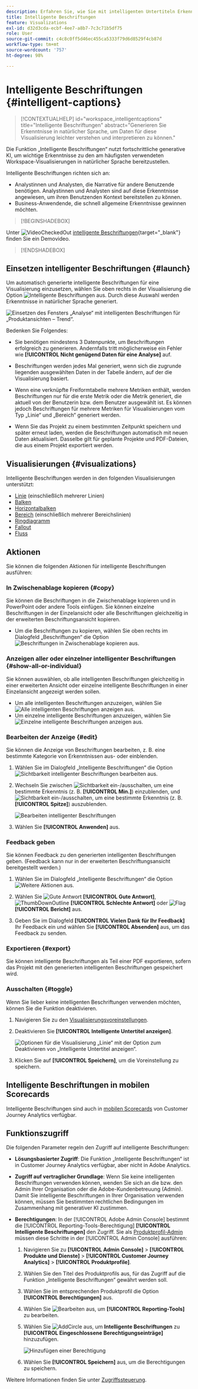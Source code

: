 ```yaml
---
description: Erfahren Sie, wie Sie mit intelligenten Untertiteln Erkenntnisse in natürlicher Sprache generieren können, um Trends in Visualisierungen aufzudecken.
title: Intelligente Beschriftungen
feature: Visualizations
exl-id: d32d3cda-ecbf-4ee7-a8b7-7c3c71b5df75
role: User
source-git-commit: c4c8c0ff5d46ec455ca5333f79d6d8529f4cb87d
workflow-type: tm+mt
source-wordcount: '757'
ht-degree: 98%

---
```


# Intelligente Beschriftungen {#intelligent-captions}

>[!CONTEXTUALHELP]
>id="workspace_intelligentcaptions"
>title="Intelligente Beschriftungen"
>abstract="Generieren Sie Erkenntnisse in natürlicher Sprache, um Daten für diese Visualisierung leichter verstehen und interpretieren zu können."


Die Funktion „Intelligente Beschriftungen“ nutzt fortschrittliche generative KI, um wichtige Erkenntnisse zu den am häufigsten verwendeten Workspace-Visualisierungen in natürlicher Sprache bereitzustellen.

Intelligente Beschriftungen richten sich an:

* Analystinnen und Analysten, die Narrative für andere Benutzende benötigen. Analystinnen und Analysten sind auf diese Erkenntnisse angewiesen, um ihren Benutzenden Kontext bereitstellen zu können.
* Business-Anwendende, die schnell allgemeine Erkenntnisse gewinnen möchten.

>[!BEGINSHADEBOX]

Unter ![VideoCheckedOut](/help/assets/icons/VideoCheckedOut.svg) [intelligente Beschriftungen](https://video.tv.adobe.com/v/3420131/?quality=12&learn=on){target="_blank"} finden Sie ein Demovideo.

>[!ENDSHADEBOX]


## Einsetzen intelligenter Beschriftungen {#launch}

Um automatisch generierte intelligente Beschriftungen für eine Visualisierung einzusetzen, wählen Sie oben rechts in der Visualisierung die Option ![Intelligente Beschriftungen](/help/assets/icons/AI.svg) aus. Durch diese Auswahl werden Erkenntnisse in natürlicher Sprache generiert.

![Einsetzen des Fensters „Analyse“ mit intelligenten Beschriftungen für „Produktansichten – Trend“. ](assets/intelligent-captions.gif)


Bedenken Sie Folgendes:

* Sie benötigen mindestens 3 Datenpunkte, um Beschriftungen erfolgreich zu generieren. Andernfalls tritt möglicherweise ein Fehler wie **[!UICONTROL Nicht genügend Daten für eine Analyse]** auf.

* Beschriftungen werden jedes Mal generiert, wenn sich die zugrunde liegenden ausgewählten Daten in der Tabelle ändern, auf der die Visualisierung basiert.

* Wenn eine verknüpfte Freiformtabelle mehrere Metriken enthält, werden Beschriftungen nur für die erste Metrik oder die Metrik generiert, die aktuell von der Benutzerin bzw. dem Benutzer ausgewählt ist. Es können jedoch Beschriftungen für mehrere Metriken für Visualisierungen vom Typ „Linie“ und „Bereich“ generiert werden.

* Wenn Sie das Projekt zu einem bestimmten Zeitpunkt speichern und später erneut laden, werden die Beschriftungen automatisch mit neuen Daten aktualisiert. Dasselbe gilt für geplante Projekte und PDF-Dateien, die aus einem Projekt exportiert werden.


## Visualisierungen {#visualizations}

Intelligente Beschriftungen werden in den folgenden Visualisierungen unterstützt:

* [Linie](line.md) (einschließlich mehrerer Linien)
* [Balken](bar.md)
* [Horizontalbalken](horizontal-bar.md)
* [Bereich](area.md) (einschließlich mehrerer Bereichslinien)
* [Ringdiagramm](donut.md)
* [Fallout](fallout/fallout-flow.md)
* [Fluss](c-flow/flow.md)

<!--
Here is an example of what intelligent captions could look like:

![Intelligent captions for Line visualization including Seasonality, Min, Max, Spike, and Decline.](assets/captions.png)
-->

## Aktionen

Sie können die folgenden Aktionen für intelligente Beschriftungen ausführen:

### In Zwischenablage kopieren {#copy}

Sie können die Beschriftungen in die Zwischenablage kopieren und in PowerPoint oder andere Tools einfügen. Sie können einzelne Beschriftungen in der Einzelansicht oder alle Beschriftungen gleichzeitig in der erweiterten Beschriftungsansicht kopieren.

* Um die Beschriftungen zu kopieren, wählen Sie oben rechts im Dialogfeld „Beschriftungen“ die Option ![Beschriftungen in Zwischenablage kopieren](/help/assets/icons/Copy.svg) aus.

### Anzeigen aller oder einzelner intelligenter Beschriftungen  {#show-all-or-individual}

Sie können auswählen, ob alle intelligenten Beschriftungen gleichzeitig in einer erweiterten Ansicht oder einzelne intelligente Beschriftungen in einer Einzelansicht angezeigt werden sollen.

* Um alle intelligenten Beschriftungen anzuzeigen, wählen Sie ![Alle intelligenten Beschriftungen anzeigen](/help/assets/icons/Maximize.svg) aus.
* Um einzelne intelligente Beschriftungen anzuzeigen, wählen Sie ![Einzelne intelligente Beschriftungen anzeigen](/help/assets/icons/Minimize.svg) aus.

### Bearbeiten der Anzeige {#edit}

Sie können die Anzeige von Beschriftungen bearbeiten, z. B. eine bestimmte Kategorie von Erkenntnissen aus- oder einblenden.

1. Wählen Sie im Dialogfeld „Intelligente Beschriftungen“ die Option ![Sichtbarkeit intelligenter Beschriftungen bearbeiten](/help/assets/icons/EditInLight.svg) aus.

1. Wechseln Sie zwischen ![Sichtbarkeit ein-/ausschalten](/help/assets/icons/Visibility.svg), um eine bestimmte Erkenntnis (z. B. **[!UICONTROL Min.]**) einzublenden, und ![Sichtbarkeit ein-/ausschalten](/help/assets/icons/VisibilityOff.svg), um eine bestimmte Erkenntnis (z. B. **[!UICONTROL Spitze]**) auszublenden.

   ![Bearbeiten intelligenter Beschriftungen](assets/edit-intelligent-captions.png)

1. Wählen Sie **[!UICONTROL Anwenden]** aus.


### Feedback geben

Sie können Feedback zu den generierten intelligenten Beschriftungen geben. (Feedback kann nur in der erweiterten Beschriftungsansicht bereitgestellt werden.)

1. Wählen Sie im Dialogfeld „Intelligente Beschriftungen“ die Option ![Weitere Aktionen](/help/assets/icons/More.svg) aus.

1. Wählen Sie ![Gute Antwort](/help/assets/icons/ThumbUpOutline.svg) **[!UICONTROL Gute Antwort]**, ![ThumbDownOutline](/help/assets/icons/ThumbDownOutline.svg) **[!UICONTROL Schlechte Antwort]** oder ![Flag](/help/assets/icons/Flag.svg) **[!UICONTROL Bericht]** aus.

1. Geben Sie im Dialogfeld **[!UICONTROL Vielen Dank für Ihr Feedback]** Ihr Feedback ein und wählen Sie **[!UICONTROL Absenden]** aus, um das Feedback zu senden.

### Exportieren {#export}

Sie können intelligente Beschriftungen als Teil einer PDF exportieren, sofern das Projekt mit den generierten intelligenten Beschriftungen gespeichert wird.

### Ausschalten {#toggle}

Wenn Sie lieber keine intelligenten Beschriftungen verwenden möchten, können Sie die Funktion deaktivieren.

1. Navigieren Sie zu den [Visualisierungsvoreinstellungen](/help/analysis-workspace/user-preferences.md#visualizations-preferences).
1. Deaktivieren Sie **[!UICONTROL Intelligente Untertitel anzeigen]**.

   ![Optionen für die Visualisierung „Linie“ mit der Option zum Deaktivieren von „Intelligente Untertitel anzeigen“.](assets/toggle-captions.png)

1. Klicken Sie auf **[!UICONTROL Speichern]**, um die Voreinstellung zu speichern.


## Intelligente Beschriftungen in mobilen Scorecards

Intelligente Beschriftungen sind auch in [mobilen Scorecards](https://experienceleague.adobe.com/de/docs/analytics-platform/using/cja-dashboards/manage-scorecard#captions) von Customer Journey Analytics verfügbar.

## Funktionszugriff

Die folgenden Parameter regeln den Zugriff auf intelligente Beschriftungen:

* **Lösungsbasierter Zugriff**: Die Funktion „Intelligente Beschriftungen“ ist in Customer Journey Analytics verfügbar, aber nicht in Adobe Analytics.

* **Zugriff auf vertraglicher Grundlage**: Wenn Sie keine intelligenten Beschriftungen verwenden können, wenden Sie sich an die bzw. den Admin Ihrer Organisation oder die Adobe-Kundenbetreuung (Admin). Damit Sie intelligente Beschriftungen in Ihrer Organisation verwenden können, müssen Sie bestimmten rechtlichen Bedingungen im Zusammenhang mit generativer KI zustimmen.

* **Berechtigungen**: In der [!UICONTROL Adobe Admin Console] bestimmt die [!UICONTROL Reporting-Tools-Berechtigung] **[!UICONTROL Intelligente Beschriftungen]** den Zugriff. Sie als [Produktprofil-Admin](https://helpx.adobe.com/de/enterprise/using/manage-product-profiles.html) müssen diese Schritte in der [!UICONTROL Admin Console] ausführen:
   1. Navigieren Sie zu **[!UICONTROL Admin Console]** > **[!UICONTROL Produkte und Dienste]** > **[!UICONTROL Customer Journey Analytics]** > **[!UICONTROL Produktprofile]**.
   1. Wählen Sie den Titel des Produktprofils aus, für das Zugriff auf die Funktion „Intelligente Beschriftungen“ gewährt werden soll.
   1. Wählen Sie im entsprechenden Produktprofil die Option **[!UICONTROL Berechtigungen]** aus.
   1. Wählen Sie ![Bearbeiten](/help/assets/icons/Edit.svg) aus, um **[!UICONTROL Reporting-Tools]** zu bearbeiten.
   1. Wählen Sie ![AddCircle](/help/assets/icons/AddCircle.svg) aus, um **Intelligente Beschriftungen** zu **[!UICONTROL Eingeschlossene Berechtigungseinträge]** hinzuzufügen.

      ![Hinzufügen einer Berechtigung](./assets/intelligent-captions-permissions.png)

   1. Wählen Sie **[!UICONTROL Speichern]** aus, um die Berechtigungen zu speichern.

Weitere Informationen finden Sie unter [Zugriffssteuerung](/help/technotes/access-control.md#access-control).
